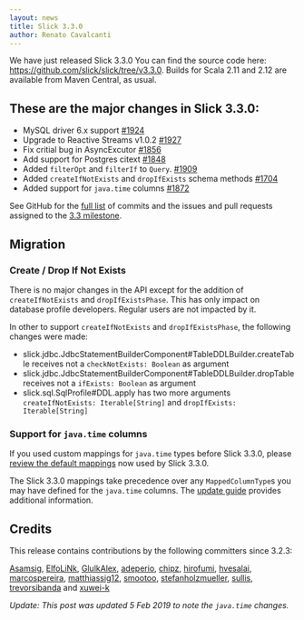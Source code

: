```yaml
---
layout: news
title: Slick 3.3.0
author: Renato Cavalcanti
---
```

We have just released Slick 3.3.0
You can find the source code here: <https://github.com/slick/slick/tree/v3.3.0>.
Builds for Scala 2.11 and 2.12 are available from Maven Central, as usual.

## These are the major changes in Slick 3.3.0:

* MySQL driver 6.x support [#1924](https://github.com/slick/slick/pull/1924)
* Upgrade to Reactive Streams v1.0.2 [#1927](https://github.com/slick/slick/pull/1927)
* Fix critial bug in AsyncExcutor [#1856](https://github.com/slick/slick/issues/1856)
* Add support for Postgres citext [#1848](https://github.com/slick/slick/issues/1848)
* Added `filterOpt` and `filterIf` to `Query`.  [#1909](https://github.com/slick/slick/issues/1909)
* Added `createIfNotExists` and `dropIfExists` schema methods [#1704](https://github.com/slick/slick/pull/1704)
* Added support for `java.time` columns [#1872](https://github.com/slick/slick/pull/1872)

See GitHub for the [full list](https://github.com/slick/slick/compare/v3.2.3...v3.3.0) of commits and the issues and pull requests assigned to the [3.3 milestone](https://github.com/slick/slick/milestone/30?closed=1).

## Migration 

### Create / Drop If Not Exists

There is no major changes in the API except for the addition of `createIfNotExists` and `dropIfExistsPhase`. This has only impact on database profile developers. Regular users are not impacted by it.

In other to support `createIfNotExists` and `dropIfExistsPhase`, the following changes were made:

* slick.jdbc.JdbcStatementBuilderComponent#TableDDLBuilder.createTable receives not a `checkNotExists: Boolean` as argument
* slick.jdbc.JdbcStatementBuilderComponent#TableDDLBuilder.dropTable receives not a `ifExists: Boolean` as argument
* slick.sql.SqlProfile#DDL.apply has two more arguments `createIfNotExists: Iterable[String]` and `dropIfExists: Iterable[String]`

### Support for `java.time` columns

[time-upgrade]: https://github.com/slick/slick/blob/28094bf669656cbe8578387827a0b145a43de192/doc/src/upgrade.md#support-for-javatime-columns

If you used custom mappings for `java.time` types before Slick 3.3.0,
please [review the default mappings][time-upgrade] now used by Slick 3.3.0.

The Slick 3.3.0 mappings take precedence over any `MappedColumnType`s you may have defined for the `java.time` columns. 
The [update guide][time-upgrade] provides additional information.

## Credits
This release contains contributions by the following committers since 3.2.3:

[Asamsig](https://github.com/Asamsig), [ElfoLiNk](https://github.com/ElfoLiNk), [GlulkAlex](https://github.com/GlulkAlex), [adeperio](https://github.com/adeperio), [chipz](https://github.com/chipz), [hirofumi](https://github.com/hirofumi), [hvesalai](https://github.com/hvesalai), [marcospereira](https://github.com/marcospereira), [matthiassig12](https://github.com/matthiassig12), [smootoo](https://github.com/smootoo), [stefanholzmueller](https://github.com/stefanholzmueller), [sullis](https://github.com/sullis), [trevorsibanda](https://github.com/trevorsibanda) and [xuwei-k](https://github.com/xuwei-k)

_Update: This post was updated 5 Feb 2019 to note the `java.time` changes._
